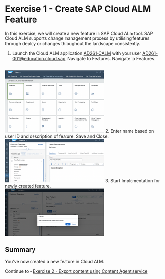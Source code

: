 # Exercise 1 - Create SAP Cloud ALM Feature

In this exercise, we will create a new feature in SAP Cloud ALm tool. SAP Cloud ALM supports change management process by utilising features through deploy or changes throughout the landscape consistently. 

1.	Launch the Cloud ALM application [AD261-CALM](https://ad261-calm-h7f2r9xc.eu10.alm.cloud.sap/launchpad#Shell-home) with your user <AD261-001@education.cloud.sap>. Navigate to Features.
Navigate to Features.
</br>
<img width="322" alt="image" src="images/ALM-feature.png">
2.	Enter name based on user ID and description of feature. Save and Close. 
</br>
<img width="322" alt="image" src="images/ALM-New-feature.png">
3. Start Implementation for newly created feature. 
</br>
<img width="322" alt="image" src="images/ALM-start-impl.png">


## Summary

You've now created a new feature in Cloud ALM.

Continue to - [Exercise 2 - Export content using Content Agent service](../ex2/README.md)

